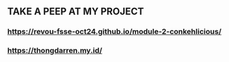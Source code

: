 ## TAKE A PEEP AT MY PROJECT

### https://revou-fsse-oct24.github.io/module-2-conkehlicious/
### https://thongdarren.my.id/
